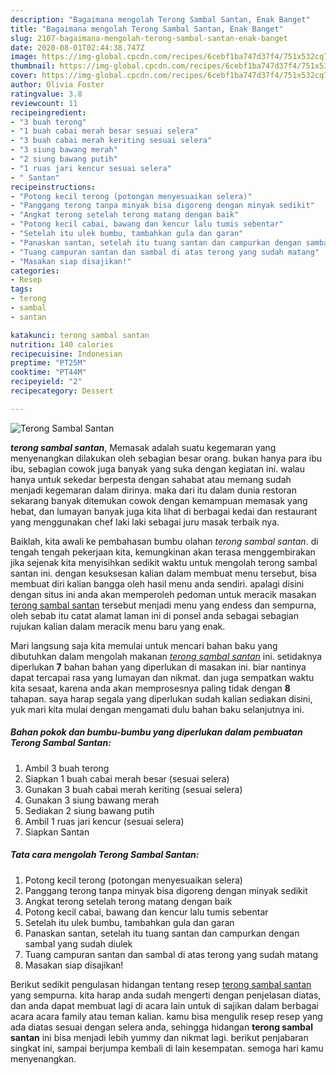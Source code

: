 ```yaml
---
description: "Bagaimana mengolah Terong Sambal Santan, Enak Banget"
title: "Bagaimana mengolah Terong Sambal Santan, Enak Banget"
slug: 2107-bagaimana-mengolah-terong-sambal-santan-enak-banget
date: 2020-08-01T02:44:38.747Z
image: https://img-global.cpcdn.com/recipes/6cebf1ba747d37f4/751x532cq70/terong-sambal-santan-foto-resep-utama.jpg
thumbnail: https://img-global.cpcdn.com/recipes/6cebf1ba747d37f4/751x532cq70/terong-sambal-santan-foto-resep-utama.jpg
cover: https://img-global.cpcdn.com/recipes/6cebf1ba747d37f4/751x532cq70/terong-sambal-santan-foto-resep-utama.jpg
author: Olivia Foster
ratingvalue: 3.8
reviewcount: 11
recipeingredient:
- "3 buah terong"
- "1 buah cabai merah besar sesuai selera"
- "3 buah cabai merah keriting sesuai selera"
- "3 siung bawang merah"
- "2 siung bawang putih"
- "1 ruas jari kencur sesuai selera"
- " Santan"
recipeinstructions:
- "Potong kecil terong (potongan menyesuaikan selera)"
- "Panggang terong tanpa minyak bisa digoreng dengan minyak sedikit"
- "Angkat terong setelah terong matang dengan baik"
- "Potong kecil cabai, bawang dan kencur lalu tumis sebentar"
- "Setelah itu ulek bumbu, tambahkan gula dan garan"
- "Panaskan santan, setelah itu tuang santan dan campurkan dengan sambal yang sudah diulek"
- "Tuang campuran santan dan sambal di atas terong yang sudah matang"
- "Masakan siap disajikan!"
categories:
- Resep
tags:
- terong
- sambal
- santan

katakunci: terong sambal santan 
nutrition: 140 calories
recipecuisine: Indonesian
preptime: "PT25M"
cooktime: "PT44M"
recipeyield: "2"
recipecategory: Dessert

---
```



![Terong Sambal Santan](https://img-global.cpcdn.com/recipes/6cebf1ba747d37f4/751x532cq70/terong-sambal-santan-foto-resep-utama.jpg)

<b><i>terong sambal santan</i></b>, Memasak adalah suatu kegemaran yang menyenangkan dilakukan oleh sebagian besar orang. bukan hanya para ibu ibu, sebagian cowok juga banyak yang suka dengan kegiatan ini. walau hanya untuk sekedar berpesta dengan sahabat atau memang sudah menjadi kegemaran dalam dirinya. maka dari itu dalam dunia restoran sekarang banyak ditemukan cowok dengan kemampuan memasak yang hebat, dan lumayan banyak juga kita lihat di berbagai kedai dan restaurant yang menggunakan chef laki laki sebagai juru masak terbaik nya.

Baiklah, kita awali ke pembahasan bumbu olahan <i>terong sambal santan</i>. di tengah tengah pekerjaan kita, kemungkinan akan terasa menggembirakan jika sejenak kita menyisihkan sedikit waktu untuk mengolah terong sambal santan ini. dengan kesuksesan kalian dalam membuat menu tersebut, bisa membuat diri kalian bangga oleh hasil menu anda sendiri. apalagi disini dengan situs ini anda akan memperoleh pedoman untuk meracik masakan <u>terong sambal santan</u> tersebut menjadi menu yang endess dan sempurna, oleh sebab itu catat alamat laman ini di ponsel anda sebagai sebagian rujukan kalian dalam meracik menu baru yang enak.




Mari langsung saja kita memulai untuk mencari bahan baku yang dibutuhkan dalam mengolah makanan <u><i>terong sambal santan</i></u> ini. setidaknya diperlukan <b>7</b> bahan bahan yang diperlukan di masakan ini. biar nantinya dapat tercapai rasa yang lumayan dan nikmat. dan juga sempatkan waktu kita sesaat, karena anda akan memprosesnya paling tidak dengan <b>8</b> tahapan. saya harap segala yang diperlukan sudah kalian sediakan disini, yuk mari kita mulai dengan mengamati dulu bahan baku selanjutnya ini.

<!--inarticleads1-->

##### Bahan pokok dan bumbu-bumbu yang diperlukan dalam pembuatan Terong Sambal Santan:

1. Ambil 3 buah terong
1. Siapkan 1 buah cabai merah besar (sesuai selera)
1. Gunakan 3 buah cabai merah keriting (sesuai selera)
1. Gunakan 3 siung bawang merah
1. Sediakan 2 siung bawang putih
1. Ambil 1 ruas jari kencur (sesuai selera)
1. Siapkan  Santan




<!--inarticleads2-->

##### Tata cara mengolah Terong Sambal Santan:

1. Potong kecil terong (potongan menyesuaikan selera)
1. Panggang terong tanpa minyak bisa digoreng dengan minyak sedikit
1. Angkat terong setelah terong matang dengan baik
1. Potong kecil cabai, bawang dan kencur lalu tumis sebentar
1. Setelah itu ulek bumbu, tambahkan gula dan garan
1. Panaskan santan, setelah itu tuang santan dan campurkan dengan sambal yang sudah diulek
1. Tuang campuran santan dan sambal di atas terong yang sudah matang
1. Masakan siap disajikan!




Berikut sedikit pengulasan hidangan tentang resep <u>terong sambal santan</u> yang sempurna. kita harap anda sudah mengerti dengan penjelasan diatas, dan anda dapat membuat lagi di acara lain untuk di sajikan dalam berbagai acara acara family atau teman kalian. kamu bisa mengulik resep resep yang ada diatas sesuai dengan selera anda, sehingga hidangan <b>terong sambal santan</b> ini bisa menjadi lebih yummy dan nikmat lagi. berikut penjabaran singkat ini, sampai berjumpa kembali di lain kesempatan. semoga hari kamu menyenangkan.
